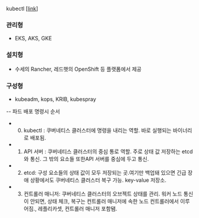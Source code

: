 
kubectl  [[link](https://kubernetes.io/ko/docs/reference/kubectl/overview/)]

### 관리형
 - EKS, AKS, GKE

### 설치형
 - 수세의 Rancher, 레드햇의 OpenShift 등 플랫폼에서 제공

### 구성형
 - kubeadm, kops, KRIB, kubespray

-- 파드 배포 명령시 순서

- 0. kubectl : 쿠버네티스 클러스터에 명령을 내리는 역할. 바로 실행되는 바이너리로 배포됨.
- 1. API 서버 : 쿠버네티스 클러스터의 중심 통로 역할. 주로 상태 값 저장하는 etcd와 통신. 그 밖의 요소들 또한API 서버를 중심에 두고 통신.
- 2. etcd: 구성 요소들의 상태 값이 모두 저장되는 곳.여기만 백업돼 있으면 긴급 장애 상황에서도 쿠버네티스 클러스터 복구 가능. key-value 저장소.
- 3. 컨트롤러 매니저: 쿠버네티스 클러스터의 오브젝트 상태를 관리. 워커 노드 통신이 안되면, 상태 체크, 복구는 컨트롤러 매니저에 속한 노드 컨트롤러에서 이루어짐., 레플리카셋, 컨트롤러 매니저 포함됌.
